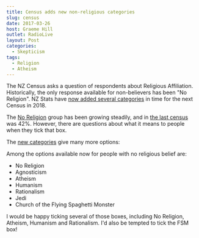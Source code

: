 ```yaml
---
title: Census adds new non-religious categories
slug: census
date: 2017-03-26
host: Graeme Hill
outlet: RadioLive
layout: Post
categories:
  - Skepticism
tags:
  - Religion
  - Atheism
---
```


The NZ Census asks a question of respondents about Religious Affiliation. Historically, the only response available for non-believers has been "No Religion". NZ Stats have [now added several categories](http://www.stuff.co.nz/national/90845887/census-2018-will-better-reflect-a-diverse-new-zealand-thanks-to-stats-nz-update) in time for the next Census in 2018.

<!-- more -->

The [No Religion](https://en.wikipedia.org/wiki/Irreligion_in_New_Zealand) group has been growing steadily, and in [the last census](http://www.stats.govt.nz/Census/2013-census/profile-and-summary-reports/quickstats-culture-identity/religion.aspx) was 42%. However, there are questions about what it means to people when they tick that box.

The [new categories](http://aria.stats.govt.nz/aria/#ClassificationView:uri=http://stats.govt.nz/cms/ClassificationVersion/GgdHzXuvjRjRuOSy) give many more options:

Among the options available now for people with no religious belief are:

- No Religion
- Agnosticism
- Atheism
- Humanism
- Rationalism
- Jedi
- Church of the Flying Spaghetti Monster

I would be happy ticking several of those boxes, including No Religion, Atheism, Humanism and Rationalism. I'd also be tempted to tick the FSM box!
